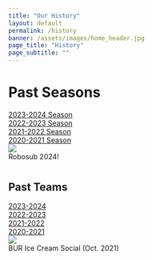 ```yaml
---
title: "Our History"
layout: default
permalink: /history
banner: /assets/images/home_header.jpg
page_title: "History"
page_subtitle: ""
---
```


<div class="bur-wide-container" style="margin-bottom:40px;">
    <div class="row bur-subteam-row">
        <div class="col-xl-5">
            <h1>Past Seasons</h1>
            <a href="{{site.base_url}}/history/2023-2024">2023-2024 Season</a> <br style="line-height:30px;"/>
            <a href="{{site.base_url}}/history/2022-2023">2022-2023 Season</a> <br style="line-height:30px;"/>
            <a href="{{site.base_url}}/history/2021-2022">2021-2022 Season</a> <br style="line-height:30px;"/>
            <a href="{{site.base_url}}/history/2020-2021">2020-2021 Season</a>
        </div>
        <div class="col" style="display:block;margin:auto;">
            <img class="bur-photo home-photo small-margin-top" src="{{site.base_url}}/assets/images/members/2023_2024/robosub_2024.jpg">
            <div class="bur-caption">Robosub 2024!</div>
        </div>
    </div>
</div>


<section class="bur-wide-container">
<div class="row bur-subteam-row">
    <div class="col-xl-5">
        <h1>Past Teams</h1>
        <a href="{{site.base_url}}/members/2023-2024">2023-2024</a> <br style="line-height:30px;"/>
        <a href="{{site.base_url}}/members/2022-2023">2022-2023</a> <br style="line-height:30px;"/>
        <a href="{{site.base_url}}/members/2021-2022">2021-2022</a> <br style="line-height:30px;"/>
        <a href="{{site.base_url}}/members/2020-2021">2020-2021</a>
    </div>
    <div class="col" style="display:block;margin:auto;">
        <img class="bur-photo home-photo small-margin-top" src="{{site.base_url}}/assets/images/icecream_social_2122.jpg">
        <div class="bur-caption">BUR Ice Cream Social (Oct. 2021)</div>
    </div>
</div>
</section>